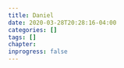 ```yaml
---
title: Daniel
date: 2020-03-28T20:28:16-04:00
categories: []
tags: []
chapter: 
inprogress: false
---
```


